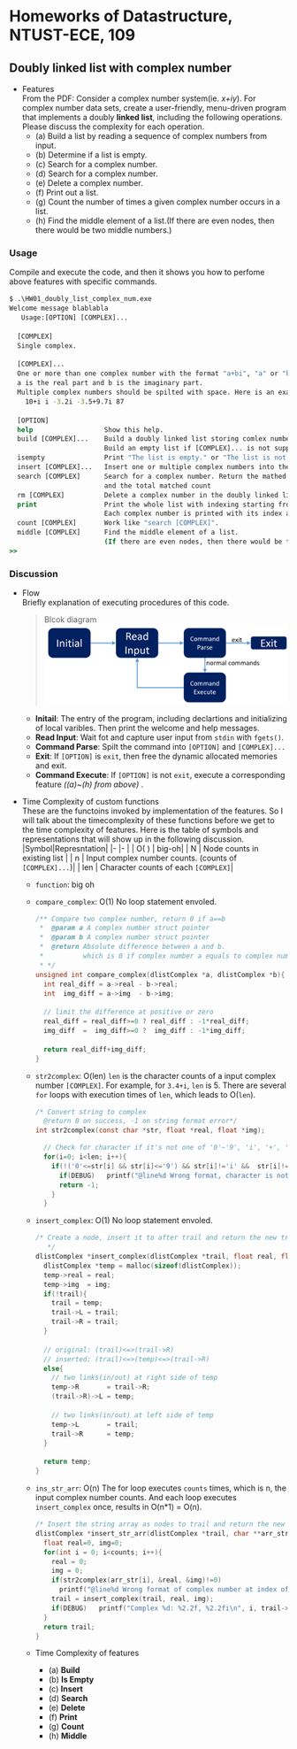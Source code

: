 # Homeworks of Datastructure, NTUST-ECE, 109
## Doubly linked list with complex number
  - Features  
  From the PDF: Consider a complex number system(ie. *x+iy*). For complex number data sets, create a user-friendly, menu-driven program that implements a doubly **linked list**, including the following operations. Please discuss the complexity for each operation.  
    - (a) Build a list by reading a sequence of complex numbers from input.  
    - (b) Determine if a list is empty.  
    - (c) Search for a complex number.  
    - (d) Search for a complex number.  
    - (e) Delete a complex number.  
    - (f) Print out a list.  
    - (g) Count the number of times a given complex number occurs in a list.  
    - (h) Find the middle element of a list.(If there are even nodes, then there would be two middle numbers.)  

### Usage
Compile and execute the code, and then it shows you how to perfome above features with specific commands.
```cmd
$ .\HW01_doubly_list_complex_num.exe
Welcome message blablabla
   Usage:[OPTION] [COMPLEX]... 
  
  [COMPLEX]
  Single complex.
  
  [COMPLEX]...
  One or more than one complex number with the format "a+bi", "a" or "bi". 
  a is the real part and b is the imaginary part.
  Multiple complex numbers should be spilted with space. Here is an example:
    10+i i -3.2i -3.5+9.7i 87
  
  [OPTION]
  help                  Show this help. 
  build [COMPLEX]...    Build a doubly linked list storing comlex numbers, which are [COMPLEX]...        
                        Build an empty list if [COMPLEX]... is not supplied.
  isempty               Print "The list is empty." or "The list is not empty.". 
  insert [COMPLEX]...   Insert one or multiple complex numbers into the end of the doubly list. 
  search [COMPLEX]      Search for a complex number. Return the mathed complex numbers with their indexs 
                        and the total matched count 
  rm [COMPLEX]          Delete a complex number in the doubly linked list.
  print                 Print the whole list with indexing starting from zero.
                        Each complex number is printed with its index and newline.
  count [COMPLEX]       Work like "search [COMPLEX]".
  middle [COMPLEX]      Find the middle element of a list.
                        (If there are even nodes, then there would be two middle numbers.)
>> 
```

### Discussion  
  - Flow  
  Briefly explanation of executing procedures of this code.
    > Blcok diagram
    > <img src="docs/pics/hw01_diagram.png" alt="drawing" width=""/>
    - **Initail**: The entry of the program, including declartions and initializing of local varibles. Then print the welcome and help messages.
    - **Read Input**: Wait fot and capture user input from `stdin` with `fgets()`.
    - **Command Parse**: Spilt the command into `[OPTION]` and `[COMPLEX]...`
    - **Exit**: If `[OPTION]` is `exit`, then free the dynamic allocated memories and exit.
    - **Command Execute**: If `[OPTION]` is not `exit`, execute a corresponding feature *((a)~(h) from above)* .

  - Time Complexity of custom functions  
    These are the functoins invoked by implementation of the features. So I will talk about the timecomplexity of these functions before we get to the time complexity of features. Here is the table of symbols and representations that will show up in the following discussion.  
    |Symbol|Represntation|
    |-     |-            |
    | O( ) | big-oh|
    | N    | Node counts in existing list |
    | n    | Input complex number counts. (counts of `[COMPLEX]...`)|
    | len  | Character counts of each `[COMPLEX]`|
    - `function`: big oh
    - `compare_complex`: O(1)
      No loop statement envoled.
      ```c
      /** Compare two complex number, return 0 if a==b
       *  @param a A complex number struct pointer
       *  @param b A complex number struct pointer
       *  @return Absolute difference between a and b.
       *          which is 0 if complex number a equals to complex number b
       * */
      unsigned int compare_complex(dlistComplex *a, dlistComplex *b){
        int real_diff = a->real - b->real;
        int  img_diff = a->img  - b->img;
        
        // limit the difference at positive or zero
        real_diff = real_diff>=0 ? real_diff : -1*real_diff;
        img_diff  =  img_diff>=0 ?  img_diff : -1*img_diff;

        return real_diff+img_diff;
      }
      ```
    - `str2complex`: O(len)
      `len` is the character counts of a input complex number `[COMPLEX]`. For example, for `3.4+i`, `len` is 5. There are several `for` loops with execution times of `len`, which leads to O(`len`).
      ```c
      /* Convert string to complex
        @return 0 on success, -1 on string format error*/
      int str2complex(const char *str, float *real, float *img);
      ```
      ```c 322
        // Check for character if it's not one of '0'~'9', 'i', '+', '-' nor '.'
        for(i=0; i<len; i++){
          if(!('0'<=str[i] && str[i]<='9') && str[i]!='i' &&  str[i]!='+' &&  str[i]!='-' &&  str[i]!='.'){
            if(DEBUG)   printf("@line%d Wrong format, character is not 0~9 nor \'i\'.\n", __LINE__);
            return -1;
          }
        }
      ```
    - `insert_complex`: O(1)
      No loop statement envoled.
      ```c
      /* Create a node, insert it to after trail and return the new trail pointer.
         */
      dlistComplex *insert_complex(dlistComplex *trail, float real, float img){
        dlistComplex *temp = malloc(sizeof(dlistComplex));
        temp->real = real;
        temp->img  = img;
        if(!trail){
          trail = temp;
          trail->L = trail;
          trail->R = trail;
        }

        // original: (trail)<=>(trail->R)
        // inserted: (trail)<=>(temp)<=>(trail->R)
        else{
          // two links(in/out) at right side of temp
          temp->R       = trail->R;
          (trail->R)->L = temp;
          
          // two links(in/out) at left side of temp
          temp->L       = trail;
          trail->R      = temp;
        }

        return temp;
      }
      ```
    - `ins_str_arr`: O(n)
      The for loop executes `counts` times, which is n, the input complex number counts. And each loop executes `insert_complex` once, results in O(n\*1) = O(n).
      ```c
      /* Insert the string array as nodes to trail and return the new trail */
      dlistComplex *insert_str_arr(dlistComplex *trail, char **arr_str, int counts){
        float real=0, img=0;
        for(int i = 0; i<counts; i++){
          real = 0;
          img = 0;
          if(str2complex(arr_str[i], &real, &img)!=0)
            printf("@line%d Wrong format of complex number at index of %d:%s. 0+0i inserted.\n", __LINE__, i, arr_str[i]);
          trail = insert_complex(trail, real, img);
          if(DEBUG)   printf("Complex %d: %2.2f, %2.2fi\n", i, trail->real, trail->img);
        }
        return trail;
      }
      ```
    
    
    
    
    - Time Complexity of features  
      - (a) **Build**
      - (b) **Is Empty**
      - (c) **Insert**
      - (d) **Search**
      - (e) **Delete**
      - (f) **Print**
      - (g) **Count**
      - (h) **Middle**
